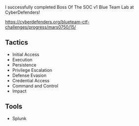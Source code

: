 I successfully completed Boss Of The SOC v1 Blue Team Lab at CyberDefenders!

https://cyberdefenders.org/blueteam-ctf-challenges/progress/mars0750/15/ 

## Tactics

- Initial Access
- Execution
- Persistence
- Privilege Escalation
- Defense Evasion
- Credential Access
- Command and Control
- Impact

## Tools

- Splunk
